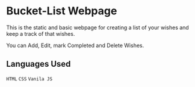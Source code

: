 # Bucket-List Webpage

This is the static and basic webpage for creating a list of your wishes and keep a track of that wishes. 

You can Add, Edit, mark Completed and Delete Wishes.

## Languages Used

`HTML` `CSS` `Vanila JS`